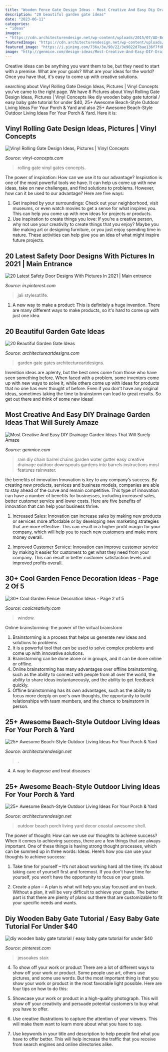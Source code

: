 ```yaml
---
title: "Wooden Fence Gate Design Ideas - Most Creative And Easy Diy Drainage Garden Ideas That Will Surely Amaze"
description: "20 beautiful garden gate ideas"
date: "2023-06-11"
categories:
- "ideas"
images:
- "https://cdn.architecturendesign.net/wp-content/uploads/2015/07/AD-Beach-Style-Outdoor-Living-Ideas-20.jpg"
featuredImage: "https://cdn.architecturendesign.net/wp-content/uploads/2015/07/AD-Beach-Style-Outdoor-Living-Ideas-20.jpg"
featured_image: "https://i.pinimg.com/736x/3e/90/22/3e9022d7bae136f7fdba30685f6d92ad.jpg"
image: "http://genmice.com/design-ideas/Most-Creative-And-Easy-DIY-Drainage-Garden-Ideas-That-Will-S/8.jpeg"
---
```



Creative ideas can be anything you want them to be, but they need to start with a premise. What are your goals? What are your ideas for the world? Once you have that, it's easy to come up with creative solutions.

	

		
searching about Vinyl Rolling Gate Design Ideas, Pictures | Vinyl Concepts you've came to the right page. We have 8 Pictures about Vinyl Rolling Gate Design Ideas, Pictures | Vinyl Concepts like diy wooden baby gate tutorial / easy baby gate tutorial for under $40, 25+ Awesome Beach-Style Outdoor Living Ideas For Your Porch &amp; Yard and also 25+ Awesome Beach-Style Outdoor Living Ideas For Your Porch &amp; Yard. Here it is:
		
    
## Vinyl Rolling Gate Design Ideas, Pictures | Vinyl Concepts

<img loading=lazy src="http://vinyl-concepts.com/wp-content/uploads/2016/06/vinyl-rolling-gate-06.jpg" onerror="this.onerror=null;this.src='https://tse4.mm.bing.net/th?id=OIP.M67fRVOES6NjYEQlw7SOkQHaFj&amp;pid=15.1';" alt="Vinyl Rolling Gate Design Ideas, Pictures | Vinyl Concepts">

_Source: vinyl-concepts.com_

>rolling gate vinyl gates concepts. 

	

The power of inspiration: How can we use it to our advantage?
Inspiration is one of the most powerful tools we have. It can help us come up with new ideas, take on new challenges, and find solutions to problems. However, how can it be used to our advantage? Here are five ways: 
1) Get inspired by your surroundings: Check out your neighborhood, visit museums, or even watch movies to get a sense for what inspires you. This can help you come up with new ideas for projects or products. 
2) Use inspiration to create things you love: If you’re a creative person, why not use your creativity to create things that you enjoy? Maybe you like making art or designing furniture, or you just enjoy spending time in nature. These activities can help give you an idea of what might inspire future projects.

    
## 20 Latest Safety Door Designs With Pictures In 2021 | Main Entrance

<img loading=lazy src="https://i.pinimg.com/736x/3e/90/22/3e9022d7bae136f7fdba30685f6d92ad.jpg" onerror="this.onerror=null;this.src='https://tse3.mm.bing.net/th?id=OIP.94cI7dke0CwwfcEBwt386AAAAA&amp;pid=15.1';" alt="20 Latest Safety Door Designs With Pictures In 2021 | Main entrance">

_Source: in.pinterest.com_

>jali stylesatlife. 

	

1. A new way to make a product: This is definitely a huge invention. There are many different ways to make products, so it's hard to come up with just one idea.

    
## 20 Beautiful Garden Gate Ideas

<img loading=lazy src="https://www.architectureartdesigns.com/wp-content/uploads/2013/03/Gates-ArchitectureArtDesigns-6.jpg" onerror="this.onerror=null;this.src='https://tse3.mm.bing.net/th?id=OIP.SGeevEAtPGw3-zs_8P6foQAAAA&amp;pid=15.1';" alt="20 Beautiful Garden Gate Ideas">

_Source: architectureartdesigns.com_

>garden gate gates architectureartdesigns. 

	

Invention ideas are aplenty, but the best ones come from those who have seen something before. When faced with a problem, some inventors come up with new ways to solve it, while others come up with ideas for products that no one has ever thought of before. Even if you don't have any original ideas, sometimes taking the time to brainstorm can lead to great results. So get out there and think of some new ideas!

    
## Most Creative And Easy DIY Drainage Garden Ideas That Will Surely Amaze

<img loading=lazy src="http://genmice.com/design-ideas/Most-Creative-And-Easy-DIY-Drainage-Garden-Ideas-That-Will-S/8.jpeg" onerror="this.onerror=null;this.src='https://tse3.mm.bing.net/th?id=OIP.UIXvdWV67DxJ7ksiJm7bGQAAAA&amp;pid=15.1';" alt="Most Creative And Easy DIY Drainage Garden Ideas That Will Surely Amaze">

_Source: genmice.com_

>rain diy chain barrel chains garden water gutter easy creative drainage outdoor downspouts gardens into barrels instructions most features rainwater. 

	

the benefits of innovation
Innovation is key to any company’s success. By creating new products, services and business models, companies are able to stay ahead of the curve and remain competitive. This type of innovation can have a number of benefits for businesses, including increased sales, better customer service and lower costs. Here are five benefits of innovation that can help your business thrive.
1. Increased Sales: Innovation can increase sales by making new products or services more affordable or by developing new marketing strategies that are more effective. This can result in a higher profit margin for your company, which will help you to reach new customers and make more money overall.

2. Improved Customer Service: Innovation can improve customer service by making it easier for customers to get what they need from your company. This can result in better customer satisfaction levels and improved profits overall.


    
## 30+ Cool Garden Fence Decoration Ideas - Page 2 Of 5

<img loading=lazy src="https://coolcreativity.com/wp-content/uploads/2016/06/Using-Old-Window-and-Flower-Decorate-Wooden-Fance.jpg" onerror="this.onerror=null;this.src='https://tse2.mm.bing.net/th?id=OIP.M70HlLFk1hmscV-eQPl6HgHaLG&amp;pid=15.1';" alt="30+ Cool Garden Fence Decoration Ideas - Page 2 of 5">

_Source: coolcreativity.com_

>window. 

	

Online brainstorming: the power of the virtual brainstorm
1. Brainstorming is a process that helps us generate new ideas and solutions to problems.
2. It is a powerful tool that can be used to solve complex problems and come up with innovative solutions.
3. Brainstorming can be done alone or in groups, and it can be done online or offline.
4. Online brainstorming has many advantages over offline brainstorming, such as the ability to connect with people from all over the world, the ability to share ideas instantaneously, and the ability to get feedback quickly.
5. Offline brainstorming has its own advantages, such as the ability to focus more deeply on one's own thoughts, the opportunity to build relationships with team members, and the chance to brainstorm in person.

    
## 25+ Awesome Beach-Style Outdoor Living Ideas For Your Porch &amp; Yard

<img loading=lazy src="https://cdn.architecturendesign.net/wp-content/uploads/2015/07/AD-Beach-Style-Outdoor-Living-Ideas-20.jpg" onerror="this.onerror=null;this.src='https://tse4.mm.bing.net/th?id=OIP.IilposCICfZE5yHu9TVVowHaKp&amp;pid=15.1';" alt="25+ Awesome Beach-Style Outdoor Living Ideas For Your Porch &amp; Yard">

_Source: architecturendesign.net_

>. 

	

4. A way to diagnose and treat diseases 

    
## 25+ Awesome Beach-Style Outdoor Living Ideas For Your Porch &amp; Yard

<img loading=lazy src="http://cdn.architecturendesign.net/wp-content/uploads/2015/07/AD-Beach-Style-Outdoor-Living-Ideas-23.jpg" onerror="this.onerror=null;this.src='https://tse2.mm.bing.net/th?id=OIP.y1dV3hCxKTG8NuC4TDOACgHaJQ&amp;pid=15.1';" alt="25+ Awesome Beach-Style Outdoor Living Ideas For Your Porch &amp; Yard">

_Source: architecturendesign.net_

>outdoor beach porch living yard decor coastal awesome shell. 

	

The power of thought: How can we use our thoughts to achieve success?
When it comes to achieving success, there are a few things that are always important. One of these things is having strong thought processes, which can be summed up in three words: Ideas. Here’s how you can use your thoughts to achieve success: 
1. Take time for yourself – It’s not about working hard all the time; it’s about taking care of yourself first and foremost. If you don’t have time for yourself, you won’t have the opportunity to focus on your goals.

2. Create a plan – A plan is what will help you stay focused and on track. Without a plan, it will be very difficult to achieve your goals. The better part is that there are plenty of plans out there that are customizable to fit your specific needs and wants.


    
## Diy Wooden Baby Gate Tutorial / Easy Baby Gate Tutorial For Under $40

<img loading=lazy src="https://i.pinimg.com/736x/ca/49/29/ca4929ee6c8a4a9f32eb7bc539c4d5c2.jpg" onerror="this.onerror=null;this.src='https://tse3.mm.bing.net/th?id=OIP.bBvVj2pdU6UQaUTqgj4h7wHaKX&amp;pid=15.1';" alt="diy wooden baby gate tutorial / easy baby gate tutorial for under $40">

_Source: pinterest.com_

>jessoakes stair. 

	

4. To show off your work or product
There are a lot of different ways to show off your work or product. Some people use art, others use pictures, and some use words. But the most important thing is that you show your work or product in the most favorable light possible. Here are four tips on how to do this:
1. Showcase your work or product in a high-quality photograph. This will show off your creativity and persuade potential customers to buy what you have to offer.

2. Use creative illustrations to capture the attention of your viewers. This will make them want to learn more about what you have to say.

3. Use keywords in your title and description to help people find what you have to offer better. This will help increase the traffic that you receive from search engines and online directories alike.


